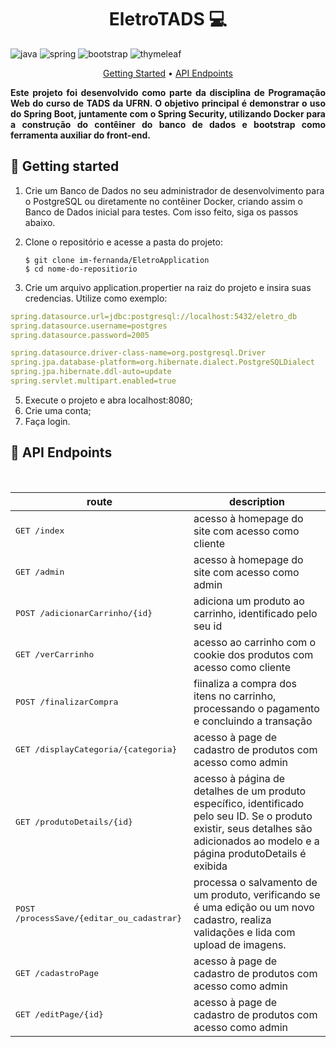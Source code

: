 [JAVA_BADGE]:https://img.shields.io/badge/java-%23ED8B00.svg?style=for-the-badge&logo=openjdk&logoColor=white
[SPRING_BADGE]: https://img.shields.io/badge/spring-%236DB33F.svg?style=for-the-badge&logo=spring&logoColor=white
[BOOTSTRAP_BADGE]: https://img.shields.io/badge/bootstrap-%236DB33F.svg?style=for-the-badge&logo=spring&logoColor=white
[THYMELEAF_BADGE]: https://img.shields.io/badge/thymeleaf-%236DB33F.svg?style=for-the-badge&logo=thymeleaf&logoColor=white

<h1 align="center" style="font-weight: bold;">EletroTADS 💻</h1>

![java][JAVA_BADGE]
![spring][SPRING_BADGE]
![bootstrap][BOOTSTRAP_BADGE]
![thymeleaf][THYMELEAF_BADGE]

<p align="center">
  <a href="#started">Getting Started</a> • 
  <a href="#routes">API Endpoints</a> 
</p>

<p align="justify">
  <b>Este projeto foi desenvolvido como parte da disciplina de Programação Web  do curso de TADS da UFRN. O objetivo principal é demonstrar o uso do Spring Boot, juntamente com o Spring Security, utilizando Docker para a construção do contêiner do banco de dados e bootstrap como ferramenta auxiliar do front-end.</b>
</p>

<h2 id="started">🚀 Getting started</h2>

1. Crie um Banco de Dados no seu administrador de desenvolvimento para o PostgreSQL ou diretamente no contêiner Docker, criando assim o Banco de Dados inicial para testes. Com isso feito, siga os passos abaixo.
2. Clone o repositório e acesse a pasta do projeto:
  
       $ git clone im-fernanda/EletroApplication
       $ cd nome-do-repositiorio

3. Crie um arquivo application.propertier na raiz do projeto e insira suas credencias. Utilize como exemplo:
  ```yaml
  spring.datasource.url=jdbc:postgresql://localhost:5432/eletro_db
  spring.datasource.username=postgres
  spring.datasource.password=2005
  
  spring.datasource.driver-class-name=org.postgresql.Driver
  spring.jpa.database-platform=org.hibernate.dialect.PostgreSQLDialect
  spring.jpa.hibernate.ddl-auto=update
  spring.servlet.multipart.enabled=true
  ```
5. Execute o projeto e abra localhost:8080;
6. Crie uma conta;
7. Faça login.

<h2 id="routes">📍 API Endpoints</h2>
​

| route               | description                                          
|----------------------|-----------------------------------------------------
| <kbd>GET /index</kbd>     | acesso à homepage do site com acesso como cliente
| <kbd>GET /admin</kbd>     | acesso à homepage do site com acesso como admin
| <kbd>POST /adicionarCarrinho/{id}</kbd>     | adiciona um produto ao carrinho, identificado pelo seu id
| <kbd>GET /verCarrinho</kbd>     | acesso ao carrinho com o cookie dos produtos com acesso como cliente
| <kbd>POST /finalizarCompra</kbd>     | fiinaliza a compra dos itens no carrinho, processando o pagamento e concluindo a transação
| <kbd>GET /displayCategoria/{categoria} </kbd>     | acesso à page de cadastro de produtos com acesso como admin
| <kbd>GET /produtoDetails/{id}</kbd> | acesso à página de detalhes de um produto específico, identificado pelo seu ID. Se o produto existir, seus detalhes são adicionados ao modelo e a página produtoDetails é exibida
| <kbd>POST /processSave/{editar_ou_cadastrar}</kbd> | processa o salvamento de um produto, verificando se é uma edição ou um novo cadastro, realiza validações e lida com upload de imagens.
| <kbd>GET /cadastroPage </kbd>     | acesso à page de cadastro de produtos com acesso como admin
| <kbd>GET /editPage/{id} </kbd>     | acesso à page de cadastro de produtos com acesso como admin
